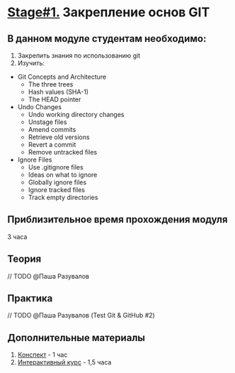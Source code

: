 # [Stage#1.](../../) Закрепление основ GIT 
## В данном модуле студентам необходимо:
1. Закрепить знания по использованию git
2. Изучить:
- Git Concepts and Architecture	
	- The three trees
	- Hash values (SHA-1)
	- The HEAD pointer
- Undo Changes	
	- Undo working directory changes
	- Unstage files
	- Amend commits
	- Retrieve old versions
	- Revert a commit
	- Remove untracked files
- Ignore Files	
	- Use .gitignore files
	- Ideas on what to ignore
	- Globally ignore files
	- Ignore tracked files
	- Track empty directories

## Приблизительное время прохождения модуля
3 часа 

## Теория 
// TODO @Паша Разувалов

## Практика 
// TODO @Паша Разувалов (Test Git & GitHub #2)

## Дополнительные материалы
1. [Конспект](https://www.evernote.com/shard/s368/client/snv?noteGuid=b1359883-2b9e-419a-b9de-dd959fc05f05&noteKey=97c0f19486d851b3&sn=https%3A%2F%2Fwww.evernote.com%2Fshard%2Fs368%2Fsh%2Fb1359883-2b9e-419a-b9de-dd959fc05f05%2F97c0f19486d851b3&title=Git) - 1 час
2. [Интерактивный курс](https://learngitbranching.js.org/?locale=ru_RU) - 1,5 часа
